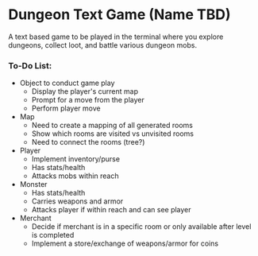# Dungeon Text Game (Name TBD)

A text based game to be played in the terminal where you explore dungeons, collect loot, and battle various dungeon mobs.

### **To-Do List:**
- Object to conduct game play
    - Display the player's current map
    - Prompt for a move from the player
    - Perform player move
- Map
    - Need to create a mapping of all generated rooms
    - Show which rooms are visited vs unvisited rooms
    - Need to connect the rooms (tree?)
- Player
    - Implement inventory/purse
    - Has stats/health
    - Attacks mobs within reach
- Monster
    - Has stats/health
    - Carries weapons and armor
    - Attacks player if within reach and can see player
- Merchant
    - Decide if merchant is in a specific room or only available after level is completed
    - Implement a store/exchange of weapons/armor for coins